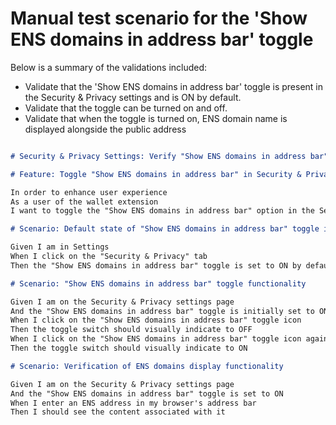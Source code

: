 # Manual test scenario for the 'Show ENS domains in address bar' toggle

Below is a summary of the validations included:

* Validate that the 'Show ENS domains in address bar' toggle is present in the Security & Privacy settings and is ON by default.
* Validate that the toggle can be turned on and off.
* Validate that when the toggle is turned on, ENS domain name is displayed alongside the public address

```markdown

# Security & Privacy Settings: Verify "Show ENS domains in address bar" Toggle Functionality

# Feature: Toggle "Show ENS domains in address bar" in Security & Privacy Settings

In order to enhance user experience
As a user of the wallet extension
I want to toggle the "Show ENS domains in address bar" option in the Security & Privacy Settings

# Scenario: Default state of "Show ENS domains in address bar" toggle is ON

Given I am in Settings
When I click on the "Security & Privacy" tab
Then the "Show ENS domains in address bar" toggle is set to ON by default

# Scenario: "Show ENS domains in address bar" toggle functionality

Given I am on the Security & Privacy settings page
And the "Show ENS domains in address bar" toggle is initially set to ON
When I click on the "Show ENS domains in address bar" toggle icon
Then the toggle switch should visually indicate to OFF
When I click on the "Show ENS domains in address bar" toggle icon again
Then the toggle switch should visually indicate to ON

# Scenario: Verification of ENS domains display functionality

Given I am on the Security & Privacy settings page
And the "Show ENS domains in address bar" toggle is set to ON
When I enter an ENS address in my browser's address bar
Then I should see the content associated with it


```

